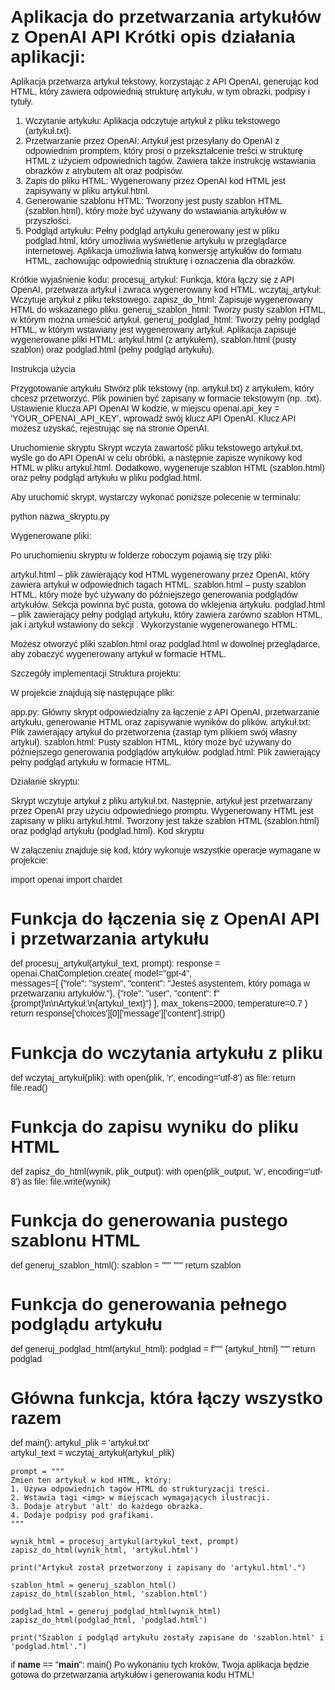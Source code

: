 # Aplikacja do przetwarzania artykułów z OpenAI API                                                            Krótki opis działania aplikacji:
Aplikacja przetwarza artykuł tekstowy, korzystając z API OpenAI, generując kod HTML, który zawiera odpowiednią strukturę artykułu, w tym obrazki, podpisy i tytuły.
1. Wczytanie artykułu: Aplikacja odczytuje artykuł z pliku tekstowego (artykuł.txt).
2. Przetwarzanie przez OpenAI: Artykuł jest przesyłany do OpenAI z odpowiednim promptem, który prosi o przekształcenie treści w strukturę HTML z użyciem odpowiednich tagów. Zawiera także instrukcję wstawiania obrazków z atrybutem alt oraz podpisów.
3. Zapis do pliku HTML: Wygenerowany przez OpenAI kod HTML jest zapisywany w pliku artykul.html.
4. Generowanie szablonu HTML: Tworzony jest pusty szablon HTML (szablon.html), który może być używany do wstawiania artykułów w przyszłości.
5. Podgląd artykułu: Pełny podgląd artykułu generowany jest w pliku podglad.html, który umożliwia wyświetlenie artykułu w przeglądarce internetowej.
Aplikacja umożliwia łatwą konwersję artykułów do formatu HTML, zachowując odpowiednią strukturę i oznaczenia dla obrazków.

Krótkie wyjaśnienie kodu:
procesuj_artykul: Funkcja, która łączy się z API OpenAI, przetwarza artykuł i zwraca wygenerowany kod HTML.
wczytaj_artykuł: Wczytuje artykuł z pliku tekstowego.
zapisz_do_html: Zapisuje wygenerowany HTML do wskazanego pliku.
generuj_szablon_html: Tworzy pusty szablon HTML, w którym można umieścić artykuł.
generuj_podglad_html: Tworzy pełny podgląd HTML, w którym wstawiany jest wygenerowany artykuł.
Aplikacja zapisuje wygenerowane pliki HTML: artykul.html (z artykułem), szablon.html (pusty szablon) oraz podglad.html (pełny podgląd artykułu).

Instrukcja użycia

Przygotowanie artykułu
Stwórz plik tekstowy (np. artykuł.txt) z artykułem, który chcesz przetworzyć. Plik powinien być zapisany w formacie tekstowym (np. .txt).
Ustawienie klucza API OpenAI
W kodzie, w miejscu openai.api_key = 'YOUR_OPENAI_API_KEY', wprowadź swój klucz API OpenAI.
Klucz API możesz uzyskać, rejestrując się na stronie OpenAI.

Uruchomienie skryptu
Skrypt wczyta zawartość pliku tekstowego artykuł.txt, wyśle go do API OpenAI w celu obróbki, a następnie zapisze wynikowy kod HTML w pliku artykul.html.
Dodatkowo, wygeneruje szablon HTML (szablon.html) oraz pełny podgląd artykułu w pliku podglad.html.

Aby uruchomić skrypt, wystarczy wykonać poniższe polecenie w terminalu:

python nazwa_skryptu.py

Wygenerowane pliki:

Po uruchomieniu skryptu w folderze roboczym pojawią się trzy pliki:

artykul.html – plik zawierający kod HTML wygenerowany przez OpenAI, który zawiera artykuł w odpowiednich tagach HTML.
szablon.html – pusty szablon HTML, który może być używany do późniejszego generowania podglądów artykułów. Sekcja <body> powinna być pusta, gotowa do wklejenia artykułu.
podglad.html – plik zawierający pełny podgląd artykułu, który zawiera zarówno szablon HTML, jak i artykuł wstawiony do sekcji <body>.
Wykorzystanie wygenerowanego HTML:

Możesz otworzyć pliki szablon.html oraz podglad.html w dowolnej przeglądarce, aby zobaczyć wygenerowany artykuł w formacie HTML.

Szczegóły implementacji
Struktura projektu:

W projekcie znajdują się następujące pliki:

app.py: Główny skrypt odpowiedzialny za łączenie z API OpenAI, przetwarzanie artykułu, generowanie HTML oraz zapisywanie wyników do plików.
artykuł.txt: Plik zawierający artykuł do przetworzenia (zastąp tym plikiem swój własny artykuł).
szablon.html: Pusty szablon HTML, który może być używany do późniejszego generowania podglądów artykułów.
podglad.html: Plik zawierający pełny podgląd artykułu w formacie HTML.

Działanie skryptu:

Skrypt wczytuje artykuł z pliku artykuł.txt.
Następnie, artykuł jest przetwarzany przez OpenAI przy użyciu odpowiedniego promptu.
Wygenerowany HTML jest zapisany w pliku artykul.html.
Tworzony jest także szablon HTML (szablon.html) oraz podgląd artykułu (podglad.html).
Kod skryptu

W załączeniu znajduje się kod, który wykonuje wszystkie operacje wymagane w projekcie:

import openai
import chardet

# Funkcja do łączenia się z OpenAI API i przetwarzania artykułu
def procesuj_artykul(artykul_text, prompt):
    response = openai.ChatCompletion.create(
        model="gpt-4",  
        messages=[
            {"role": "system", "content": "Jesteś asystentem, który pomaga w przetwarzaniu artykułów."},
            {"role": "user", "content": f"{prompt}\n\nArtykuł:\n{artykul_text}"}
        ],
        max_tokens=2000,
        temperature=0.7
    )
    return response['choices'][0]['message']['content'].strip()

# Funkcja do wczytania artykułu z pliku
def wczytaj_artykuł(plik):
    with open(plik, 'r', encoding='utf-8') as file:
        return file.read()

# Funkcja do zapisu wyniku do pliku HTML
def zapisz_do_html(wynik, plik_output):
    with open(plik_output, 'w', encoding='utf-8') as file:
        file.write(wynik)

# Funkcja do generowania pustego szablonu HTML
def generuj_szablon_html():
    szablon = """
    <!DOCTYPE html>
    <html lang="pl">
    <head>
        <meta charset="UTF-8">
        <meta name="viewport" content="width=device-width, initial-scale=1.0">
        <title>Podgląd Artykułu</title>
        <style>
            body {
                font-family: Arial, sans-serif;
                margin: 20px;
            }
            h1, h2, p {
                margin-bottom: 15px;
            }
            img {
                max-width: 100%;
                height: auto;
            }
        </style>
    </head>
    <body>
        <!-- artykuł -->
    </body>
    </html>
    """
    return szablon

# Funkcja do generowania pełnego podglądu artykułu
def generuj_podglad_html(artykul_html):
    podglad = f"""
    <!DOCTYPE html>
    <html lang="pl">
    <head>
        <meta charset="UTF-8">
        <meta name="viewport" content="width=device-width, initial-scale=1.0">
        <title>Podgląd Artykułu</title>
        <style>
            body {{
                font-family: Arial, sans-serif;
                margin: 20px;
            }}
            h1, h2 {{
                margin-bottom: 15px;
            }}
            p {{
                line-height: 1.6;
                margin: 10px 0;
            }}
            img {{
                max-width: 100%;
                height: auto;
            }}
        </style>
    </head>
    <body>
        {artykul_html}
    </body>
    </html>
    """
    return podglad

# Główna funkcja, która łączy wszystko razem
def main():
    artykul_plik = 'artykuł.txt'  
    artykul_text = wczytaj_artykuł(artykul_plik)
    
    prompt = """
    Zmien ten artykuł w kod HTML, który:
    1. Używa odpowiednich tagów HTML do strukturyzacji treści.
    2. Wstawia tagi <img> w miejscach wymagających ilustracji.
    3. Dodaje atrybut 'alt' do każdego obrazka.
    4. Dodaje podpisy pod grafikami.
    """
    
    wynik_html = procesuj_artykul(artykul_text, prompt)
    zapisz_do_html(wynik_html, 'artykul.html')
    
    print("Artykuł został przetworzony i zapisany do 'artykul.html'.")

    szablon_html = generuj_szablon_html()
    zapisz_do_html(szablon_html, 'szablon.html')

    podglad_html = generuj_podglad_html(wynik_html)
    zapisz_do_html(podglad_html, 'podglad.html')

    print("Szablon i podgląd artykułu zostały zapisane do 'szablon.html' i 'podglad.html'.")

if __name__ == "__main__":
    main()
Po wykonaniu tych kroków, Twoja aplikacja będzie gotowa do przetwarzania artykułów i generowania kodu HTML!




